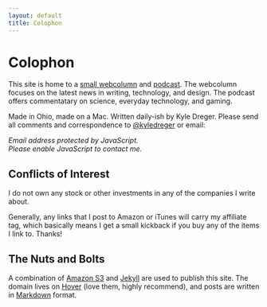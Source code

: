 ```yaml
---
layout: default
title: Colophon
---
```

# Colophon
<!-- ![me, grinning unabashed]({{site.domain}}/public/cargo/kd.png)
<small>Photo credit Sarah and Chris Durr.</small> -->

This site is home to a [small webcolumn](/) and [podcast](/log). The webcolumn focuses on the latest news in writing, technology, and design. The podcast offers commentatary on science, everyday technology, and gaming. 

Made in Ohio, made on a Mac. Written daily-ish by Kyle Dreger. Please send all comments and correspondence to [@kyledreger](http://twitter.com/kyledreger) or email:

<SCRIPT TYPE="text/javascript">
<!--
mail='mountunion.edu'
mail=('dregerkq' + '@' + mail)
document.write('<A href="mailto:' + mail + '">' + mail + '</a>')
//-->
</script>
<NOSCRIPT>
<em>Email address protected by JavaScript.<BR>
Please enable JavaScript to contact me.</em>
</NOSCRIPT>

## Conflicts of Interest
I do not own any stock or other investments in any of the companies I write about.

Generally, any links that I post to Amazon or iTunes will carry my affiliate tag, which basically means I get a small kickback if you buy any of the items I link to. Thanks!

## The Nuts and Bolts
A combination of [Amazon S3](http://aws.amazon.com/s3/) and [Jekyll](https://github.com/mojombo/jekyll) are used to publish this site. The domain lives on [Hover](http://hover.com) (love them, highly recommend), and posts are written in [Markdown](http://daringfireball.net/projects/markdown) format.

<!-- Type is set in Avenir Next (OS X) and Segoe UI (Windows). -->


